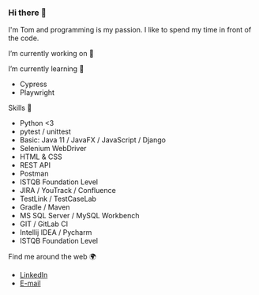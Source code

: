 ### Hi there 👋
I'm Tom and programming is my passion. I like to spend my time in front of the code.

I’m currently working on 🔭

I’m currently learning 🌱 
- Cypress
- Playwright

Skills 🧠
- Python <3
- pytest / unittest
- Basic: Java 11 / JavaFX / JavaScript / Django
- Selenium WebDriver
- HTML & CSS
- REST API
- Postman
- ISTQB Foundation Level
- JIRA / YouTrack / Confluence
- TestLink / TestCaseLab
- Gradle / Maven
- MS SQL Server / MySQL Workbench
- GIT / GitLab CI
- Intellij IDEA / Pycharm
- ISTQB Foundation Level

Find me around the web 🌍
- <a href="https://www.linkedin.com/in/tomasz-siudak-339103139/">LinkedIn</a> 
- <a href="mailto:tomaszsiudak00@gmail.com">E-mail</a>


<!--
**tomaszsiudakrep/tomaszsiudakrep** is a ✨ _special_ ✨ repository because its `README.md` (this file) appears on your GitHub profile.

- 📫 How to reach me: ...
- 😄 Pronouns: ...
- ⚡ Fun fact: ...
-->
